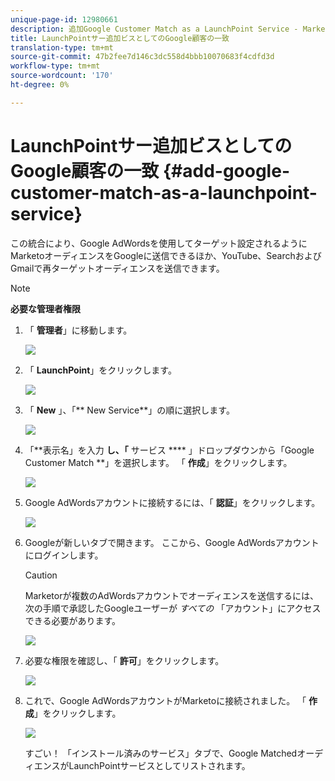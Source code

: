 ```yaml
---
unique-page-id: 12980661
description: 追加Google Customer Match as a LaunchPoint Service - Marketto Docs - Product Documentation
title: LaunchPointサー追加ビスとしてのGoogle顧客の一致
translation-type: tm+mt
source-git-commit: 47b2fee7d146c3dc558d4bbb10070683f4cdfd3d
workflow-type: tm+mt
source-wordcount: '170'
ht-degree: 0%

---
```



# LaunchPointサー追加ビスとしてのGoogle顧客の一致 {#add-google-customer-match-as-a-launchpoint-service}

この統合により、Google AdWordsを使用してターゲット設定されるようにMarketoオーディエンスをGoogleに送信できるほか、YouTube、SearchおよびGmailで再ターゲットオーディエンスを送信できます。

>[!NOTE]
>
>**必要な管理者権限**

1. 「 **管理者**」に移動します。

   ![](assets/admin.png)

1. 「 **LaunchPoint**」をクリックします。

   ![](assets/image2014-12-5-14-3a35-3a27.png)

1. 「 **New** 」、「** New Service**」の順に選択します。

   ![](assets/image2014-12-5-14-3a37-3a33.png)

1. 「**表示名」を入力 **し、「** サービス **** 」ドロップダウンから「Google Customer Match **」を選択します。 「 **作成**」をクリックします。

   ![](assets/chooseservice.png)

1. Google AdWordsアカウントに接続するには、「 **認証**」をクリックします。

   ![](assets/authorizeaccount-1.png)

1. Googleが新しいタブで開きます。 ここから、Google AdWordsアカウントにログインします。

   >[!CAUTION]
   >
   >Marketorが複数のAdWordsアカウントでオーディエンスを送信するには、次の手順で承認したGoogleユーザーが *すべての* 「アカウント」にアクセスできる必要があります。

   ![](assets/chooseaccount.png)

1. 必要な権限を確認し、「 **許可**」をクリックします。

   ![](assets/reviewpermissions.png)

1. これで、Google AdWordsアカウントがMarketoに接続されました。 「 **作成**」をクリックします。

   ![](assets/authorizesuccess.png)

   すごい！ 「インストール済みのサービス」タブで、Google MatchedオーディエンスがLaunchPointサービスとしてリストされます。

